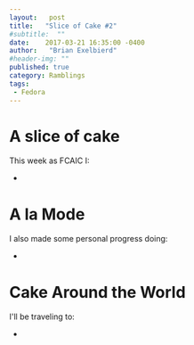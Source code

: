 ```yaml
---
layout:   post
title:   "Slice of Cake #2"
#subtitle:  ""
date:    2017-03-21 16:35:00 -0400
author:   "Brian Exelbierd"
#header-img: ""
published: true
category: Ramblings
tags:
 - Fedora
---
```


# A slice of cake

This week as FCAIC I:

- 

# A la Mode

I also made some personal progress doing:

- 

# Cake Around the World

I'll be traveling to:

- 
